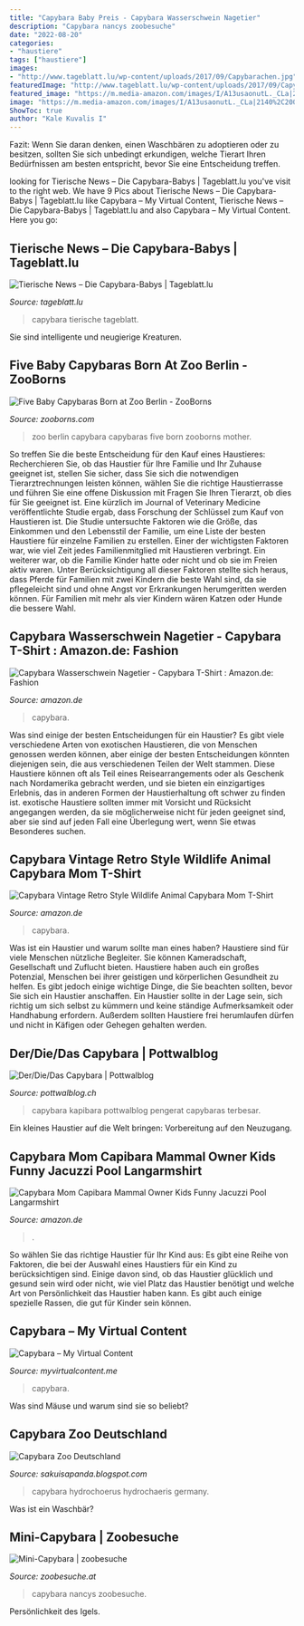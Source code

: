 ```yaml
---
title: "Capybara Baby Preis - Capybara Wasserschwein Nagetier"
description: "Capybara nancys zoobesuche"
date: "2022-08-20"
categories:
- "haustiere"
tags: ["haustiere"]
images:
- "http://www.tageblatt.lu/wp-content/uploads/2017/09/Capybarachen.jpg"
featuredImage: "http://www.tageblatt.lu/wp-content/uploads/2017/09/Capybarachen.jpg"
featured_image: "https://m.media-amazon.com/images/I/A13usaonutL._CLa|2140%2C2000|91dPtPDM58L.png|0%2C0%2C2140%2C2000%2B0.0%2C0.0%2C2140.0%2C2000.0_AC_UX466_.png"
image: "https://m.media-amazon.com/images/I/A13usaonutL._CLa|2140%2C2000|91dPtPDM58L.png|0%2C0%2C2140%2C2000%2B0.0%2C0.0%2C2140.0%2C2000.0_AC_UX466_.png"
ShowToc: true
author: "Kale Kuvalis I"
---
```



Fazit: Wenn Sie daran denken, einen Waschbären zu adoptieren oder zu besitzen, sollten Sie sich unbedingt erkundigen, welche Tierart Ihren Bedürfnissen am besten entspricht, bevor Sie eine Entscheidung treffen.

	

		
looking for Tierische News – Die Capybara-Babys | Tageblatt.lu you've visit to the right web. We have 9 Pics about Tierische News – Die Capybara-Babys | Tageblatt.lu like Capybara – My Virtual Content, Tierische News – Die Capybara-Babys | Tageblatt.lu and also Capybara – My Virtual Content. Here you go:
		
    
## Tierische News – Die Capybara-Babys | Tageblatt.lu

<img loading=lazy src="http://www.tageblatt.lu/wp-content/uploads/2017/09/Capybarachen.jpg" onerror="this.onerror=null;this.src='https://tse1.mm.bing.net/th?id=OIP.nVsiEuWtiJ3scks_p8EUwwHaFj&amp;pid=15.1';" alt="Tierische News – Die Capybara-Babys | Tageblatt.lu">

_Source: tageblatt.lu_

>capybara tierische tageblatt. 

	

Sie sind intelligente und neugierige Kreaturen.

    
## Five Baby Capybaras Born At Zoo Berlin - ZooBorns

<img loading=lazy src="https://www.zooborns.com/.a/6a010535647bf3970b01a73df875e9970d-800wi" onerror="this.onerror=null;this.src='https://tse1.mm.bing.net/th?id=OIP.FJuoB5yT7OovmxKu-ClLKAHaFR&amp;pid=15.1';" alt="Five Baby Capybaras Born at Zoo Berlin - ZooBorns">

_Source: zooborns.com_

>zoo berlin capybara capybaras five born zooborns mother. 

	

So treffen Sie die beste Entscheidung für den Kauf eines Haustieres: Recherchieren Sie, ob das Haustier für Ihre Familie und Ihr Zuhause geeignet ist, stellen Sie sicher, dass Sie sich die notwendigen Tierarztrechnungen leisten können, wählen Sie die richtige Haustierrasse und führen Sie eine offene Diskussion mit Fragen Sie Ihren Tierarzt, ob dies für Sie geeignet ist.
Eine kürzlich im Journal of Veterinary Medicine veröffentlichte Studie ergab, dass Forschung der Schlüssel zum Kauf von Haustieren ist. Die Studie untersuchte Faktoren wie die Größe, das Einkommen und den Lebensstil der Familie, um eine Liste der besten Haustiere für einzelne Familien zu erstellen. Einer der wichtigsten Faktoren war, wie viel Zeit jedes Familienmitglied mit Haustieren verbringt. Ein weiterer war, ob die Familie Kinder hatte oder nicht und ob sie im Freien aktiv waren. Unter Berücksichtigung all dieser Faktoren stellte sich heraus, dass Pferde für Familien mit zwei Kindern die beste Wahl sind, da sie pflegeleicht sind und ohne Angst vor Erkrankungen herumgeritten werden können. Für Familien mit mehr als vier Kindern wären Katzen oder Hunde die bessere Wahl.

    
## Capybara Wasserschwein Nagetier - Capybara T-Shirt : Amazon.de: Fashion

<img loading=lazy src="https://m.media-amazon.com/images/I/A13usaonutL._CLa|2140%2C2000|81kj1Hzr-dL.png|0%2C0%2C2140%2C2000%2B0.0%2C0.0%2C2140.0%2C2000.0_AC_UX569_.png" onerror="this.onerror=null;this.src='https://tse2.mm.bing.net/th?id=OIP.Xf7EWQg4UCOqJxOctSv1hgHaHh&amp;pid=15.1';" alt="Capybara Wasserschwein Nagetier - Capybara T-Shirt : Amazon.de: Fashion">

_Source: amazon.de_

>capybara. 

	

Was sind einige der besten Entscheidungen für ein Haustier?
Es gibt viele verschiedene Arten von exotischen Haustieren, die von Menschen genossen werden können, aber einige der besten Entscheidungen könnten diejenigen sein, die aus verschiedenen Teilen der Welt stammen. Diese Haustiere können oft als Teil eines Reisearrangements oder als Geschenk nach Nordamerika gebracht werden, und sie bieten ein einzigartiges Erlebnis, das in anderen Formen der Haustierhaltung oft schwer zu finden ist. exotische Haustiere sollten immer mit Vorsicht und Rücksicht angegangen werden, da sie möglicherweise nicht für jeden geeignet sind, aber sie sind auf jeden Fall eine Überlegung wert, wenn Sie etwas Besonderes suchen.

    
## Capybara Vintage Retro Style Wildlife Animal Capybara Mom T-Shirt

<img loading=lazy src="https://m.media-amazon.com/images/I/A13usaonutL._CLa|2140%2C2000|91dPtPDM58L.png|0%2C0%2C2140%2C2000%2B0.0%2C0.0%2C2140.0%2C2000.0_AC_UX466_.png" onerror="this.onerror=null;this.src='https://tse4.mm.bing.net/th?id=OIP.VyBAGdFyecoJaYLVhWVD2QAAAA&amp;pid=15.1';" alt="Capybara Vintage Retro Style Wildlife Animal Capybara Mom T-Shirt">

_Source: amazon.de_

>capybara. 

	

Was ist ein Haustier und warum sollte man eines haben?
Haustiere sind für viele Menschen nützliche Begleiter. Sie können Kameradschaft, Gesellschaft und Zuflucht bieten. Haustiere haben auch ein großes Potenzial, Menschen bei ihrer geistigen und körperlichen Gesundheit zu helfen. Es gibt jedoch einige wichtige Dinge, die Sie beachten sollten, bevor Sie sich ein Haustier anschaffen. Ein Haustier sollte in der Lage sein, sich richtig um sich selbst zu kümmern und keine ständige Aufmerksamkeit oder Handhabung erfordern. Außerdem sollten Haustiere frei herumlaufen dürfen und nicht in Käfigen oder Gehegen gehalten werden.

    
## Der/Die/Das Capybara | Pottwalblog

<img loading=lazy src="http://www.pottwalblog.ch/wp-content/upload/capybara_1.jpg" onerror="this.onerror=null;this.src='https://tse2.mm.bing.net/th?id=OIP.aEsh6gDR1CYcDDugaKik2AHaFj&amp;pid=15.1';" alt="Der/Die/Das Capybara | Pottwalblog">

_Source: pottwalblog.ch_

>capybara kapibara pottwalblog pengerat capybaras terbesar. 

	

Ein kleines Haustier auf die Welt bringen: Vorbereitung auf den Neuzugang.

    
## Capybara Mom Capibara Mammal Owner Kids Funny Jacuzzi Pool Langarmshirt

<img loading=lazy src="https://m.media-amazon.com/images/I/A1nYNISnPeL._CLa|2140%2C2000|A1lbO51LlGL.png|0%2C0%2C2140%2C2000%2B0.0%2C0.0%2C2140.0%2C2000.0_AC_UX522_.png" onerror="this.onerror=null;this.src='https://tse4.mm.bing.net/th?id=OIP.k949zzM6umrUcbS6jl4awwHaHv&amp;pid=15.1';" alt="Capybara Mom Capibara Mammal Owner Kids Funny Jacuzzi Pool Langarmshirt">

_Source: amazon.de_

>. 

	

So wählen Sie das richtige Haustier für Ihr Kind aus:
Es gibt eine Reihe von Faktoren, die bei der Auswahl eines Haustiers für ein Kind zu berücksichtigen sind. Einige davon sind, ob das Haustier glücklich und gesund sein wird oder nicht, wie viel Platz das Haustier benötigt und welche Art von Persönlichkeit das Haustier haben kann. Es gibt auch einige spezielle Rassen, die gut für Kinder sein können.

    
## Capybara – My Virtual Content

<img loading=lazy src="http://www.zooborns.com/.a/6a010535647bf3970b01a3fd3d706c970b-800wi" onerror="this.onerror=null;this.src='https://tse3.mm.bing.net/th?id=OIP.xe8YiyQqjNFeHqpWgzCPTAHaFK&amp;pid=15.1';" alt="Capybara – My Virtual Content">

_Source: myvirtualcontent.me_

>capybara. 

	

Was sind Mäuse und warum sind sie so beliebt?

    
## Capybara Zoo Deutschland

<img loading=lazy src="https://farm3.static.flickr.com/2172/2518270868_267f8478e6_b.jpg" onerror="this.onerror=null;this.src='https://tse2.mm.bing.net/th?id=OIP.fhNRDvwspPYHG6OYCcq7owHaJ4&amp;pid=15.1';" alt="Capybara Zoo Deutschland">

_Source: sakuisapanda.blogspot.com_

>capybara hydrochoerus hydrochaeris germany. 

	

Was ist ein Waschbär?

    
## Mini-Capybara | Zoobesuche

<img loading=lazy src="https://www.zoobesuche.at/wordpress/wp-content/uploads/2013/12/minis3_30nov13.jpg" onerror="this.onerror=null;this.src='https://tse3.mm.bing.net/th?id=OIP.8dSFH9ZdXxtHewVWPCRG-wHaFj&amp;pid=15.1';" alt="Mini-Capybara | zoobesuche">

_Source: zoobesuche.at_

>capybara nancys zoobesuche. 

	

Persönlichkeit des Igels.

